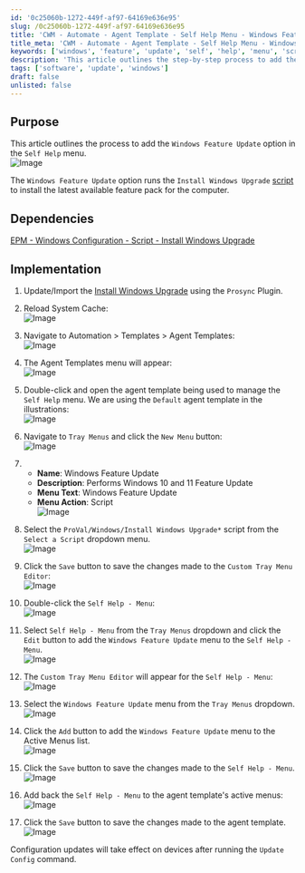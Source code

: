 ```yaml
---
id: '0c25060b-1272-449f-af97-64169e636e95'
slug: /0c25060b-1272-449f-af97-64169e636e95
title: 'CWM - Automate - Agent Template - Self Help Menu - Windows Feature Update'
title_meta: 'CWM - Automate - Agent Template - Self Help Menu - Windows Feature Update'
keywords: ['windows', 'feature', 'update', 'self', 'help', 'menu', 'script']
description: 'This article outlines the step-by-step process to add the Windows Feature Update option in the Self Help menu, enabling the installation of the latest feature pack for Windows 10 and 11 through a script.'
tags: ['software', 'update', 'windows']
draft: false
unlisted: false
---
```


## Purpose

This article outlines the process to add the `Windows Feature Update` option in the `Self Help` menu.  
![Image](../../../static/img/CWM---Automate---Agent-Template---Self-Help-Menu---Windows-Feature-Update/image_1.png)  

The `Windows Feature Update` option runs the `Install Windows Upgrade` [script](/docs/4a0526ef-6e45-4053-9a64-27713b7f4d28) to install the latest available feature pack for the computer.

## Dependencies

[EPM - Windows Configuration - Script - Install Windows Upgrade](/docs/4a0526ef-6e45-4053-9a64-27713b7f4d28)  

## Implementation

1. Update/Import the [Install Windows Upgrade](/docs/4a0526ef-6e45-4053-9a64-27713b7f4d28) using the `Prosync` Plugin.

2. Reload System Cache:  
   ![Image](../../../static/img/CWM---Automate---Agent-Template---Self-Help-Menu---Windows-Feature-Update/image_2.png)  

3. Navigate to Automation > Templates > Agent Templates:  
   ![Image](../../../static/img/CWM---Automate---Agent-Template---Self-Help-Menu---Windows-Feature-Update/image_3.png)  

4. The Agent Templates menu will appear:  
   ![Image](../../../static/img/CWM---Automate---Agent-Template---Self-Help-Menu---Windows-Feature-Update/image_4.png)  

5. Double-click and open the agent template being used to manage the `Self Help` menu. We are using the `Default` agent template in the illustrations:  
   ![Image](../../../static/img/CWM---Automate---Agent-Template---Self-Help-Menu---Windows-Feature-Update/image_5.png)  

6. Navigate to `Tray Menus` and click the `New Menu` button:  
   ![Image](../../../static/img/CWM---Automate---Agent-Template---Self-Help-Menu---Windows-Feature-Update/image_6.png)  

7. - **Name**: Windows Feature Update  
   - **Description**: Performs Windows 10 and 11 Feature Update  
   - **Menu Text**: Windows Feature Update  
   - **Menu Action**: Script  
   ![Image](../../../static/img/CWM---Automate---Agent-Template---Self-Help-Menu---Windows-Feature-Update/image_7.png)  

8. Select the `ProVal/Windows/Install Windows Upgrade*` script from the `Select a Script` dropdown menu.  
   ![Image](../../../static/img/CWM---Automate---Agent-Template---Self-Help-Menu---Windows-Feature-Update/image_8.png)  

9. Click the `Save` button to save the changes made to the `Custom Tray Menu Editor`:  
   ![Image](../../../static/img/CWM---Automate---Agent-Template---Self-Help-Menu---Windows-Feature-Update/image_9.png)  

10. Double-click the `Self Help - Menu`:  
    ![Image](../../../static/img/CWM---Automate---Agent-Template---Self-Help-Menu---Windows-Feature-Update/image_10.png)  

11. Select `Self Help - Menu` from the `Tray Menus` dropdown and click the `Edit` button to add the `Windows Feature Update` menu to the `Self Help - Menu`.  
    ![Image](../../../static/img/CWM---Automate---Agent-Template---Self-Help-Menu---Windows-Feature-Update/image_11.png)  

12. The `Custom Tray Menu Editor` will appear for the `Self Help - Menu`:  
    ![Image](../../../static/img/CWM---Automate---Agent-Template---Self-Help-Menu---Windows-Feature-Update/image_12.png)  

13. Select the `Windows Feature Update` menu from the `Tray Menus` dropdown.  
    ![Image](../../../static/img/CWM---Automate---Agent-Template---Self-Help-Menu---Windows-Feature-Update/image_13.png)  

14. Click the `Add` button to add the `Windows Feature Update` menu to the Active Menus list.  
    ![Image](../../../static/img/CWM---Automate---Agent-Template---Self-Help-Menu---Windows-Feature-Update/image_14.png)  

15. Click the `Save` button to save the changes made to the `Self Help - Menu`.  
    ![Image](../../../static/img/CWM---Automate---Agent-Template---Self-Help-Menu---Windows-Feature-Update/image_15.png)  

16. Add back the `Self Help - Menu` to the agent template's active menus:  
    ![Image](../../../static/img/CWM---Automate---Agent-Template---Self-Help-Menu---Windows-Feature-Update/image_16.png)  

17. Click the `Save` button to save the changes made to the agent template.  
    ![Image](../../../static/img/CWM---Automate---Agent-Template---Self-Help-Menu---Windows-Feature-Update/image_17.png)  

Configuration updates will take effect on devices after running the `Update Config` command.



